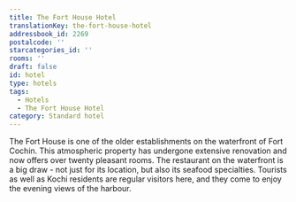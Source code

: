 ```yaml
---
title: The Fort House Hotel
translationKey: the-fort-house-hotel
addressbook_id: 2269
postalcode: ''
starcategories_id: ''
rooms: ''
draft: false
id: hotel
type: hotels
tags:
  - Hotels
  - The Fort House Hotel
category: Standard hotel
---
```

The Fort House is one of the older establishments on the waterfront of Fort Cochin. This atmospheric property has undergone extensive renovation and now offers over twenty pleasant rooms. The restaurant on the waterfront is a big draw - not just for its location, but also its seafood specialties. Tourists as well as Kochi residents are regular visitors here, and they come to enjoy the evening views of the harbour.